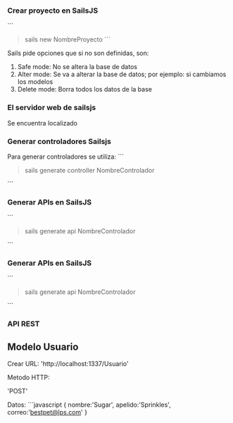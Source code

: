 ### Crear proyecto en SailsJS
´´´
> sails new NombreProyecto
´´´

Sails pide opciones que si no son definidas, son:
1. Safe mode: No se altera la base de datos
2. Alter mode: Se va a alterar la base de datos; por ejemplo: si cambiamos los modelos
3. Delete mode: Borra todos los datos de la base

### El servidor web de sailsjs
Se encuentra localizado

### Generar controladores Sailsjs

Para generar controladores se utiliza:
´´´
> sails generate controller NombreControlador

´´´

### Generar APIs en SailsJS

´´´
> sails generate api NombreControlador

´´´

### Generar APIs en SailsJS

´´´
> sails generate api NombreControlador

´´´

### API REST

## Modelo Usuario
Crear
URL:
'http://localhost:1337/Usuario'

Metodo HTTP:

'POST'

Datos:
´´´javascript
{
    nombre:'Sugar',
    apelido:'Sprinkles',
    correo:'bestpet@lps.com'
}